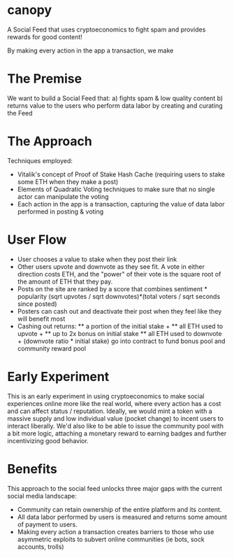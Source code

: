 # canopy
A Social Feed that uses cryptoeconomics to fight spam and provides rewards for good content!

By making every action in the app a transaction, we make 

# The Premise
We want to build a Social Feed that:
  a) fights spam & low quality content
  b) returns value to the users who perform data labor by creating and curating the Feed
  
# The Approach
Techniques employed:
  * Vitalik's concept of Proof of Stake Hash Cache (requiring users to stake some ETH when they make a post)
  * Elements of Quadratic Voting techniques to make sure that no single actor can manipulate the voting
  * Each action in the app is a transaction, capturing the value of data labor performed in posting & voting
  
# User Flow  
  * User chooses a value to stake when they post their link
  * Other users upvote and downvote as they see fit. A vote in either direction costs ETH, and the "power" of their vote is the square root of the amount of ETH that they pay.
  * Posts on the site are ranked by a score that combines sentiment * popularity (sqrt upvotes / sqrt downvotes)*(total voters / sqrt seconds since posted)
  * Posters can cash out and deactivate their post when they feel like they will benefit most
  * Cashing out returns:
  ** a portion of the initial stake + 
  ** all ETH used to upvote + 
  ** up to 2x bonus on initial stake
  ** all ETH used to downvote + (downvote ratio * initial stake) go into contract to fund bonus pool and community reward pool

# Early Experiment
This is an early experiment in using cryptoeconomics to make social experiences online more like the real world, where every action has a cost and can affect status / reputation.
Ideally, we would mint a token with a massive supply and low individual value (pocket change) to incent users to interact liberally.
We'd also like to be able to issue the community pool with a bit more logic, attaching a monetary reward to earning badges and further incentivizing good behavior.

# Benefits
This approach to the social feed unlocks three major gaps with the current social media landscape:
  * Community can retain ownership of the entire platform and its content.
  * All data labor performed by users is measured and returns some amount of payment to users.
  * Making every action a transaction creates barriers to those who use asymmetric exploits to subvert online communities (ie bots, sock accounts, trolls)
